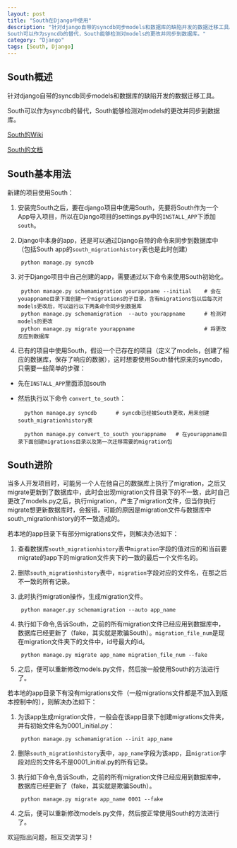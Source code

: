 ```yaml
---
layout: post
title: "South在Django中使用"
description: "针对django自带的syncdb同步models和数据库的缺陷开发的数据迁移工具。
South可以作为syncdb的替代，South能够检测对models的更改并同步到数据库。"
category: "Django"
tags: [South, Django]
---
```


## South概述
针对django自带的syncdb同步models和数据库的缺陷开发的数据迁移工具。

South可以作为syncdb的替代，South能够检测对models的更改并同步到数据库。

[South的Wiki](http://south.aeracode.org/)

[South的文档](http://south.readthedocs.org/en/latest/)

## South基本用法
新建的项目使用South：

1. 安装完South之后，要在django项目中使用South，先要将South作为一个App导入项目，所以在Django项目的settings.py中的`INSTALL_APP`下添加`south`。

2. Django中本身的app，还是可以通过Django自带的命令来同步到数据库中（包括South app的`south_migrationhistory`表也是此时创建）

        python manage.py syncdb  

3. 对于Django项目中自己创建的app，需要通过以下命令来使用South初始化。

        python manage.py schemamigration yourappname --initial    # 会在youappname目录下面创建一个migrations的子目录，含有migrations包以后每次对models更改后，可以运行以下两条命令同步到数据库     
        python manage.py schemamigration  --auto yourappname      # 检测对models的更改  
        python manage.py migrate yourappname                      # 将更改反应到数据库  

4. 已有的项目中使用South，假设一个已存在的项目（定义了models，创建了相应的数据库，保存了响应的数据），这时想要使用South替代原来的syncdb，只需要一些简单的步骤：

* 先在`INSTALL_APP`里面添加south
* 然后执行以下命令 `convert_to_south`：

        python manage.py syncdb      # syncdb已经被South更改，用来创建south_migrationhistory表  
 
        python manage.py convert_to_south yourappname   # 在yourappname目录下面创建migrations目录以及第一次迁移需要的migration包  

## South进阶

当多人开发项目时，可能另一个人在他自己的数据库上执行了migration，之后又migrate更新到了数据库中，此时会出现migration文件目录下的不一致，此时自己更改了models.py之后，执行migration，产生了migration文件，但当你执行migrate想更新数据库时，会报错，可能的原因是migration文件与数据库中south_migrationhistory的不一致造成的。

若本地的app目录下有部分migrations文件，则解决办法如下：

1. 查看数据库`south_migrationhistory`表中`migration`字段的值对应的和当前要migrate的app下的migration文件夹下的一致的最后一个文件名的。

2. 删除`south_migrationhistory`表中，`migration`字段对应的文件名，在那之后不一致的所有记录。

3. 此时执行migration操作，生成migration文件。
 
        python manager.py schemamigration --auto app_name

4. 执行如下命令,告诉South，之前的所有migration文件已经应用到数据库中，数据库已经更新了（fake，其实就是欺骗South）。`migration_file_num`是现在migration文件夹下的文件中，id号最大的id。

        python manage.py migrate app_name migration_file_num --fake

5. 之后，便可以重新修改models.py文件，然后按一般使用South的方法进行了。

若本地的app目录下有没有migrations文件（一般migrations文件都是不加入到版本控制中的），则解决办法如下：

1. 为该app生成migration文件，一般会在该app目录下创建migrations文件夹，并有初始文件名为0001_initial.py：

        python manage.py schemamigration --init app_name

2. 删除`south_migrationhistory`表中，`app_name`字段为该app，且`migration`字段对应的文件名不是0001_initial.py的所有记录。

3. 执行如下命令,告诉South，之前的所有migration文件已经应用到数据库中，数据库已经更新了（fake，其实就是欺骗South）。

        python manage.py migrate app_name 0001 --fake

4. 之后，便可以重新修改models.py文件，然后按正常使用South的方法进行了。


欢迎指出问题，相互交流学习！
